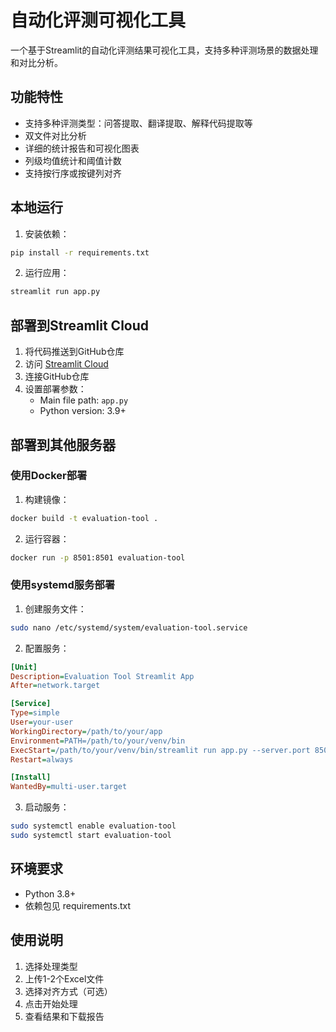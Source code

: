 # 自动化评测可视化工具

一个基于Streamlit的自动化评测结果可视化工具，支持多种评测场景的数据处理和对比分析。

## 功能特性

- 支持多种评测类型：问答提取、翻译提取、解释代码提取等
- 双文件对比分析
- 详细的统计报告和可视化图表
- 列级均值统计和阈值计数
- 支持按行序或按键列对齐

## 本地运行

1. 安装依赖：
```bash
pip install -r requirements.txt
```

2. 运行应用：
```bash
streamlit run app.py
```

## 部署到Streamlit Cloud

1. 将代码推送到GitHub仓库
2. 访问 [Streamlit Cloud](https://share.streamlit.io/)
3. 连接GitHub仓库
4. 设置部署参数：
   - Main file path: `app.py`
   - Python version: 3.9+

## 部署到其他服务器

### 使用Docker部署

1. 构建镜像：
```bash
docker build -t evaluation-tool .
```

2. 运行容器：
```bash
docker run -p 8501:8501 evaluation-tool
```

### 使用systemd服务部署

1. 创建服务文件：
```bash
sudo nano /etc/systemd/system/evaluation-tool.service
```

2. 配置服务：
```ini
[Unit]
Description=Evaluation Tool Streamlit App
After=network.target

[Service]
Type=simple
User=your-user
WorkingDirectory=/path/to/your/app
Environment=PATH=/path/to/your/venv/bin
ExecStart=/path/to/your/venv/bin/streamlit run app.py --server.port 8501 --server.address 0.0.0.0
Restart=always

[Install]
WantedBy=multi-user.target
```

3. 启动服务：
```bash
sudo systemctl enable evaluation-tool
sudo systemctl start evaluation-tool
```

## 环境要求

- Python 3.8+
- 依赖包见 requirements.txt

## 使用说明

1. 选择处理类型
2. 上传1-2个Excel文件
3. 选择对齐方式（可选）
4. 点击开始处理
5. 查看结果和下载报告
